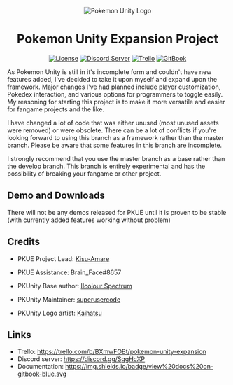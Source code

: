 <p align="center">
  <img alt="Pokemon Unity Logo" src="https://i.imgur.com/E3necpp.png" />
  <h1 align="center">Pokemon Unity Expansion Project</h3>
  <p align="center">
    <a href="https://opensource.org/licenses/BSD-3-Clause"><img alt="License" src="https://img.shields.io/badge/license-New%20BSD-blue.svg"></a>
    <a href="https://discord.gg/SggHcXP"><img alt="Discord Server" src="https://img.shields.io/badge/join%20us%20on-discord-7289DA.svg"></a>
    <a href="https://trello.com/b/BXmwFOBt/pokemon-unity-expansion"><img alt="Trello" src="https://img.shields.io/badge/view%20progress%20on-trello-026AA7.svg"></a>
    <a href="https://pokemonunity.gitbooks.io/pokemon-unity/content/"><img alt="GitBook" src="https://img.shields.io/badge/view%20docs%20on-gitbook-blue.svg"></a>
  </p>
</p>

As Pokemon Unity is still in it's incomplete form and couldn't have new features added, I've decided to take it upon myself and expand upon the framework. Major changes I've had planned include player customization, Pokedex interaction, and various options for programmers to toggle easily. My reasoning for starting this project is to make it more versatile and easier for fangame projects and the like.

I have changed a lot of code that was either unused (most unused assets were removed) or were obsolete. There can be a lot of conflicts if you're looking forward to using this branch as a framework rather than the master branch. Please be aware that some features in this branch are incomplete.

I strongly recommend that you use the master branch as a base rather than the develop branch. This branch is entirely experimental and has the possibility of breaking your fangame or other project.

## Demo and Downloads

There will not be any demos released for PKUE until it is proven to be stable (with currently added features working without problem)

## Credits

* PKUE Project Lead: [Kisu-Amare](https://www.furaffinity.net/user/teampopplio/)
* PKUE Assistance: Brain_Face#8657


* PKUnity Base author: [IIcolour Spectrum](https://www.reddit.com/user/IIcolour_Spectrum)
* PKUnity Maintainer: [superusercode](https://www.reddit.com/user/Lucas_One/)
* PKUnity Logo artist: [Kaihatsu](https://twitter.com/KaihatsuYT)

## Links

* Trello: https://trello.com/b/BXmwFOBt/pokemon-unity-expansion
* Discord server: https://discord.gg/SggHcXP
* Documentation: https://img.shields.io/badge/view%20docs%20on-gitbook-blue.svg

